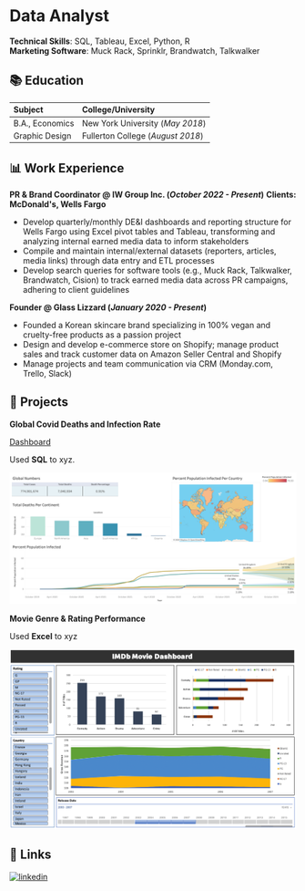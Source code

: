 # Data Analyst

**Technical Skills**: SQL, Tableau, Excel, Python, R <br/>
**Marketing Software**: Muck Rack, Sprinklr, Brandwatch, Talkwalker  

## 📚 Education
| Subject         | College/University                |
| :-------------- | :-------------------------------- |
| B.A., Economics | New York University (_May 2018_)  |
| Graphic Design  | Fullerton College (_August 2018_) |

## 📊 Work Experience
**PR & Brand Coordinator @ IW Group Inc. (_October 2022 - Present_)**
**Clients: McDonald's, Wells Fargo**
- Develop quarterly/monthly DE&I dashboards and reporting structure for Wells Fargo using Excel pivot tables and Tableau, transforming and analyzing internal earned media data to inform stakeholders
- Compile and maintain internal/external datasets (reporters, articles, media links) through data entry and ETL processes
- Develop search queries for software tools (e.g., Muck Rack, Talkwalker, Brandwatch, Cision) to track earned media data across PR campaigns, adhering to client guidelines

**Founder @ Glass Lizzard (_January 2020 - Present_)**
- Founded a Korean skincare brand specializing in 100% vegan and cruelty-free products as a passion project
- Design and develop e-commerce store on Shopify; manage product sales and track customer data on Amazon Seller Central and Shopify
- Manage projects and team communication via CRM (Monday.com, Trello, Slack)

## 📑 Projects 
**Global Covid Deaths and Infection Rate**

[Dashboard](https://public.tableau.com/app/profile/jason.choi7047/viz/CovidResearch_17129148303530/Dashboard1)

Used **SQL** to xyz.

![Covid Deaths and Infection Rate](/assets/covid_dashboard.png)

**Movie Genre & Rating Performance**

Used **Excel** to xyz

![Dashboard](/assets/IMDB_dashboard.png)

## 🔗 Links
[![linkedin](https://img.shields.io/badge/linkedin-0A66C2?style=for-the-badge&logo=linkedin&logoColor=white)](https://www.linkedin.com/in/jasonchoi24)
